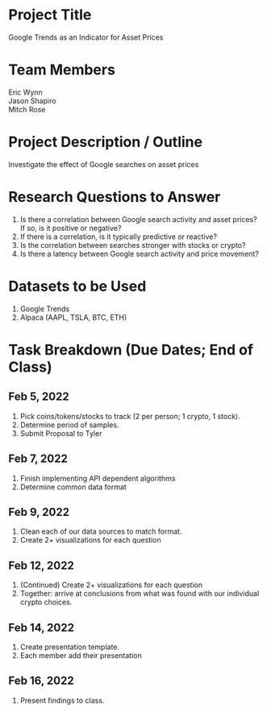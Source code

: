 # Project Title

Google Trends as an Indicator for Asset Prices

# Team Members

Eric Wynn  
Jason Shapiro  
Mitch Rose

# Project Description / Outline

Investigate the effect of Google searches on asset prices

# Research Questions to Answer

1. Is there a correlation between Google search activity and asset prices? If so, is it positive or negative?
1. If there is a correlation, is it typically predictive or reactive?
1. Is the correlation between searches stronger with stocks or crypto?
1. Is there a latency between Google search activity and price movement?

# Datasets to be Used

1. Google Trends
1. Alpaca (AAPL, TSLA, BTC, ETH)

# Task Breakdown (Due Dates; End of Class)

## Feb 5, 2022

1. Pick coins/tokens/stocks to track (2 per person; 1 crypto, 1 stock).
1. Determine period of samples.
1. Submit Proposal to Tyler

## Feb 7, 2022

1. Finish implementing API dependent algorithms
1. Determine common data format

## Feb 9, 2022

1. Clean each of our data sources to match format.
1. Create 2+ visualizations for each question

## Feb 12, 2022

1. (Continued) Create 2+ visualizations for each question
1. Together: arrive at conclusions from what was found with our individual crypto choices.

## Feb 14, 2022

1. Create presentation template.
1. Each member add their presentation

## Feb 16, 2022

1. Present findings to class.
